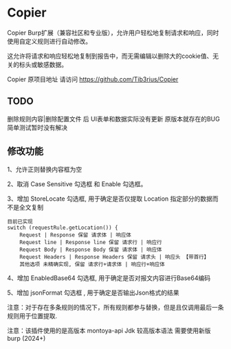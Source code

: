 # Copier

Copier Burp扩展（兼容社区和专业版），允许用户轻松地复制请求和响应，同时使用自定义规则进行自动修改。

这允许将请求和响应轻松地复制到报告中，而无需编辑以删除大的cookie值、无关的标头或敏感数据。

Copier 原项目地址 请访问 https://github.com/Tib3rius/Copier

## TODO

删除规则内容|删除配置文件 后 UI表单和数据实际没有更新 原版本就存在的BUG 简单测试暂时没有解决

## 修改功能

1、允许正则替换内容框为空

2、取消 Case Sensitive 勾选框 和 Enable 勾选框。

3、增加 StoreLocate 勾选框, 用于确定是否仅提取 Location 指定部分的数据而不是全文复制
```
目前已实现
switch (requestRule.getLocation()) {
    Request | Response 保留 请求体 | 响应体
    Request line | Response line 保留 请求行 | 响应行
    Request Body | Response Body 保留 请求体 | 响应体
    Request Headers | Response Headers 保留 请求头 | 响应头 【带首行】
    其他选项 未精确实现, 保留 请求行+请求体 | 响应行+响应体
```


4、增加 EnabledBase64 勾选框, 用于确定是否对报文内容进行Base64编码

5、增加 jsonFormat 勾选框 , 用于确定是否输出Json格式的结果

注意：对于存在多条规则的情况下，所有规则都参与替换，但是且仅调用最后一条规则用于位置提取.

注意：该插件使用的是高版本 montoya-api Jdk 较高版本语法 需要使用新版burp (2024+)
